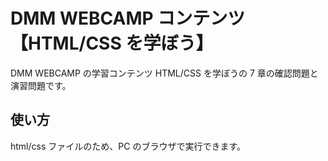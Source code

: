 # DMM WEBCAMP コンテンツ【HTML/CSS を学ぼう】

DMM WEBCAMP の学習コンテンツ HTML/CSS を学ぼうの 7 章の確認問題と演習問題です。

## 使い方

html/css ファイルのため、PC のブラウザで実行できます。
